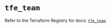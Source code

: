 # `tfe_team`

Refer to the Terraform Registry for docs: [`tfe_team`](https://registry.terraform.io/providers/hashicorp/tfe/0.65.1/docs/resources/team).

